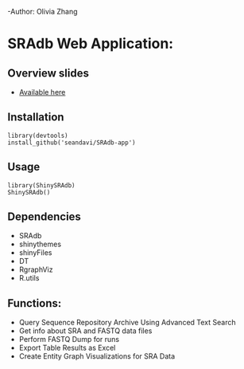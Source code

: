 -Author: Olivia Zhang 
# SRAdb Web Application:

## Overview slides

- [Available here](http://www.slideshare.net/seandavi/shinysradb-an-r-package-using-shiny-to-wrap-the-sradb-bioconductor-package)

## Installation

```
library(devtools)
install_github('seandavi/SRAdb-app')
```

## Usage

```
library(ShinySRAdb)
ShinySRAdb()
```

## Dependencies

- SRAdb
- shinythemes
- shinyFiles
- DT
- RgraphViz
- R.utils

## Functions:

- Query Sequence Repository Archive Using Advanced Text Search
- Get info about SRA and FASTQ data files 
- Perform FASTQ Dump for runs
- Export Table Results as Excel
- Create Entity Graph Visualizations for SRA Data 

